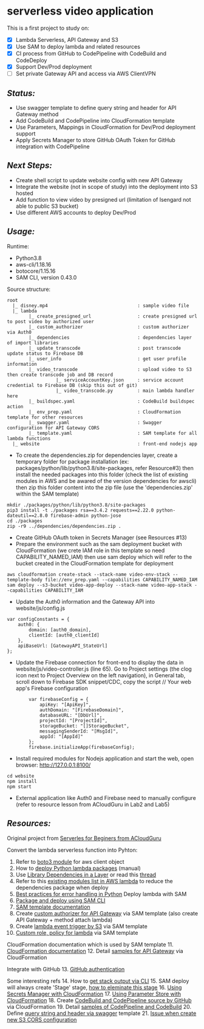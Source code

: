 # serverless video application
This is a first project to study on:
- [x] Lambda Serverless, API Gateway and S3
- [x] Use SAM to deploy lambda and related resources
- [x] CI process from GitHub to CodePipeline with CodeBuild and CodeDeploy
- [x] Support Dev/Prod deployment
- [ ] Set private Gateway API and access via AWS ClientVPN

## *Status:*
- Use swagger template to define query string and header for API Gateway method
- Add CodeBuild and CodePipeline into CloudFormation template
- Use Parameters, Mappings in CloudFormation for Dev/Prod deployment support
- Apply Secrets Manager to store GitHub OAuth Token for GitHub integration with CodePipeline

## *Next Steps:*
- Create shell script to update website config with new API Gateway
- Integrate the website (not in scope of study) into the deployment into S3 hosted
- Add function to view video by presigned url (limitation of Isengard not able to public S3 bucket)
- Use different AWS accounts to deploy Dev/Prod

## *Usage:*

Runtime: 
- Python3.8
- aws-cli/1.18.16
- botocore/1.15.16
- SAM CLI, version 0.43.0

Source structure:
```
root
  |_ disney.mp4                                 : sample video file
  |_ lambda
        |_ create_presigned_url                 : create presigned url to post video by authorized user
        |_ custom_authorizer                    : custom authorizer via Auth0
        |_ dependencies                         : dependencies layer of import libraries
        |_ update_transcode                     : post transcode update status to Firebase DB
        |_ user_info                            : get user profile information
        |_ video_transcode                      : upload video to S3 then create transcode job and DB record
                  |_ serviceAccountKey.json     : service account credential to Firebase DB (skip this out of git)
                  |_ video_transcode.py         : main lambda handler here
        |_ buildspec.yaml                       : CodeBuild buildspec action
        |_ env_prep.yaml                        : CloudFormation template for other resources
        |_ swagger.yaml                         : Swagger configuration for API Gateway CORS
        |_ template.yaml                        : SAM template for all lambda functions
  |_ website                                    : front-end nodejs app
```

- To create the dependencies.zip for dependencies layer, create a temporary folder for package installation (ex: packages/python/lib/python3.8/site-packages, refer Resource#3) then install the needed packages into this folder (check the list of existing modules in AWS and be awared of the version dependencies for awscli) then zip this folder content into the zip file (use the 'dependencies.zip' within the SAM template)
```
mkdir ./packages/python/lib/python3.8/site-packages
pip3 install -t ./packages rsa==3.4.2 requests==2.22.0 python-dateutil==2.8.0 firebase-admin python-jose
cd ./packages
zip -r9 ../dependencies/dependencies.zip .
```
- Create GitHub OAuth token in Secrets Manager (see Resources #13)
- Prepare the environment such as the sam deployment bucket with CloudFormation (we crete IAM role in this template so need CAPABILITY_NAMED_IAM) then use sam deploy which will refer to the bucket created in the CloudFormation template for deployment
```
aws cloudformation create-stack --stack-name video-env-stack --template-body file://env_prep.yaml --capabilities CAPABILITY_NAMED_IAM
sam deploy --s3-bucket video-app-deploy --stack-name video-app-stack --capabilities CAPABILITY_IAM
```
- Update the Auth0 information and the Gateway API into website/js/config.js
```
var configConstants = {
    auth0: {
        domain: [auth0_domain],
        clientId: [auth0_clientId]
    },
    apiBaseUrl: [GatewayAPI_StateUrl]
};
```
- Update the Firebase connection for front-end to display the data in website/js/video-controller.js (line 65). Go to Project settings (the clog icon next to Project Overview on the left navigation), in General tab, scroll down to Firebase SDK snippet/CDC, copy the  script // Your web app's Firebase configuration 
```
        var firebaseConfig = {
            apiKey: "[ApiKey]",
            authDomain: "[FirebaseDomain]",
            databaseURL: "[DbUrl]",
            projectId: "[ProjectId]",
            storageBucket: "[]StorageBucket",
            messagingSenderId: "[MsgId]",
            appId: "[AppId]"
        };
        firebase.initializeApp(firebaseConfig);
```
- Install required modules for Nodejs application and start the web, open browser: http://127.0.0.1:8100/
```
cd website
npm install
npm start
```
- External application like Auth0 and Firebase need to manually configure (refer to resource lesson from ACloudGuru in Lab2 and Lab5)

## *Resources:*
Original project from [Serverles for Beginers from ACloudGuru](https://acloud.guru/learn/serverless-for-beginners)

Convert the lambda serverless function into Pyhton: 
  1. Refer to [boto3 module](https://boto3.amazonaws.com/v1/documentation/api/latest/guide/quickstart.html) for aws client object
  2. How to [deploy Python lambda packages](https://docs.aws.amazon.com/lambda/latest/dg/python-package.html) (manual)
  3. Use [Library Dependencies in a Layer](https://docs.aws.amazon.com/lambda/latest/dg/configuration-layers.html#configuration-layers-manage) or read this [thread](https://towardsdatascience.com/introduction-to-amazon-lambda-layers-and-boto3-using-python3-39bd390add17)
  4. Refer to this [existing modules list in AWS lambda](https://gist.github.com/gene1wood/4a052f39490fae00e0c3#file-all_aws_lambda_modules_python-md) to reduce the dependencies package when deploy
  5. [Best practices for error handling in Python](https://stackoverflow.com/questions/2052390/manually-raising-throwing-an-exception-in-python)
Deploy lambda with SAM
  6. [Package and deploy using SAM CLI](https://docs.aws.amazon.com/serverless-application-model/latest/developerguide/serverless-deploying.html)
  7. [SAM template documentation](https://docs.aws.amazon.com/serverless-application-model/latest/developerguide/sam-resource-function.html)
  8. Create [custom authorizer for API Gateway](https://medium.com/carsales-dev/api-gateway-with-aws-sam-template-c05afdd9cafe) via SAM template (also create API Gateway + method attach lambda)
  9. Create [lambda event trigger by S3](https://docs.aws.amazon.com/lambda/latest/dg/with-s3-example-use-app-spec.html) via SAM template
  10. [Custom role, policy for lambda](https://aws.amazon.com/premiumsupport/knowledge-center/lambda-sam-template-permissions/) via SAM template
  
CloudFormation documentation which is used by SAM template
  11. [CloudFormation documentation](https://docs.aws.amazon.com/AWSCloudFormation/latest/UserGuide/AWS_ApiGateway.html)
  12. Detail [samples for API Gateway](https://blog.jayway.com/2016/08/17/introduction-to-cloudformation-for-api-gateway/) via CloudFormation

Integrate with GitHub
  13. [GitHub authentication](https://docs.aws.amazon.com/codepipeline/latest/userguide/GitHub-authentication.html)
  
Some interesting refs
  14. How to [get stack output via CLI](https://stackoverflow.com/questions/51686580/how-to-get-stack-output-from-aws-sam)
  15. SAM deploy will always create 'Stage' stage, [how to eleminate this stage](https://github.com/awslabs/serverless-application-model/issues/191)
  16. [Using Secrets Manager with CloudFormation](https://docs.amazonaws.cn/en_us/AWSCloudFormation/latest/UserGuide/dynamic-references.html)
  17. [Using Parameter Store with CloudFormation](https://start.jcolemorrison.com/using-ssm-parameters-with-cloudformation-templates-and-terraform-projects/)
  18. Create [CodeBuild and CodePipeline source by GitHub](https://github.com/symphoniacloud/github-codepipeline/blob/master/pipeline.yaml) via CloudFormation
  19. Detail [samples of CodePipeline and CodeBuild](https://code.amazon.com/packages/AWSProServe_CloudFormationMarketplace/trees/mainline/--/cloudformation-templates/CICD/CICD-Pipeline-for-Containers-Demo/CICD)
  20. Define [query string and header via swagger](https://swagger.io/docs/specification/describing-parameters/#header-parameters) template
  21. [Issue when create new S3 CORS configuration](https://stackoverflow.com/questions/16908983/does-amazon-s3-need-time-to-update-cors-settings-how-long)
